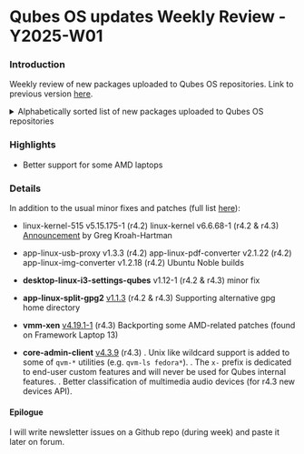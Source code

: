 # Qubes OS updates Weekly Review - Y2025-W01

### Introduction

Weekly review of new packages uploaded to Qubes OS repositories. Link to previous version [here](https://forum.qubes-os.org/t/qubes-os-updates-weekly-review-y2024-w52-year-end-special/31188).

<details>
<summary>Alphabetically sorted list of new packages uploaded to Qubes OS repositories</summary>

```bash
i3-settings-qubes-1.12-1.fc37.noarch.rpm
i3-settings-qubes-1.12-1.fc40.noarch.rpm
i3-settings-qubes-1.12-1.fc41.noarch.rpm
i3-settings-qubes_1.12-1+deb12u1_amd64.deb
i3-settings-qubes_1.12-1+deb13u1_amd64.deb
i3-settings-qubes_1.12-1+jammy1_amd64.deb
i3-settings-qubes_1.12-1+noble1_amd64.deb
kernel-515-5.15.175-1.qubes.fc37.x86_64.rpm
kernel-515-devel-5.15.175-1.qubes.fc37.x86_64.rpm
kernel-515-modules-5.15.175-1.qubes.fc37.x86_64.rpm
kernel-515-qubes-vm-5.15.175-1.qubes.fc37.x86_64.rpm
kernel-6.6.68-1.qubes.fc37.x86_64.rpm
kernel-6.6.68-1.qubes.fc41.x86_64.rpm
kernel-devel-6.6.68-1.qubes.fc37.x86_64.rpm
kernel-devel-6.6.68-1.qubes.fc41.x86_64.rpm
kernel-modules-6.6.68-1.qubes.fc37.x86_64.rpm
kernel-modules-6.6.68-1.qubes.fc41.x86_64.rpm
kernel-qubes-vm-6.6.68-1.qubes.fc37.x86_64.rpm
kernel-qubes-vm-6.6.68-1.qubes.fc41.x86_64.rpm
python3-qubesadmin-4.3.9-1.fc40.noarch.rpm
python3-qubesadmin-4.3.9-1.fc41.noarch.rpm
python3-qubesadmin_4.3.9-1+deb12u1_amd64.deb
python3-qubesadmin_4.3.9-1+deb13u1_amd64.deb
python3-qubesadmin_4.3.9-1+jammy1_amd64.deb
python3-qubesadmin_4.3.9-1+noble1_amd64.deb
python3-splitgpg2_1.1.3+deb12u1_amd64.deb
python3-splitgpg2_1.1.3+deb13u1_amd64.deb
python3-splitgpg2_1.1.3+jammy1_amd64.deb
python3-splitgpg2_1.1.3+noble1_amd64.deb
python3-xen-4.19.1-1.fc41.x86_64.rpm
qubes-core-admin-client-4.3.9-1.fc40.noarch.rpm
qubes-core-admin-client-4.3.9-1.fc41.noarch.rpm
qubes-core-admin-client_4.3.9-1+deb12u1_amd64.deb
qubes-core-admin-client_4.3.9-1+deb13u1_amd64.deb
qubes-core-admin-client_4.3.9-1+jammy1_amd64.deb
qubes-core-admin-client_4.3.9-1+noble1_amd64.deb
qubes-gpg-split-tests_2.0.75-1+noble1_amd64.deb
qubes-gpg-split_2.0.75-1+noble1_amd64.deb
qubes-img-converter_1.2.18-1+noble1_amd64.deb
qubes-pdf-converter_2.1.22-1+noble1_amd64.deb
qubes-usb-proxy_1.3.3+noble1_amd64.deb
qubes-usb-proxy_4.3.0+noble1_amd64.deb
qubes-vm-xen-4.19.1-1-x86_64.pkg.tar.zst
split-gpg2-1.1.3-1.fc40.noarch.rpm
split-gpg2-1.1.3-1.fc41.noarch.rpm
split-gpg2-dom0-1.1.3-1.fc37.noarch.rpm
split-gpg2-dom0-1.1.3-1.fc41.noarch.rpm
split-gpg2-tests-1.1.3-1.fc40.noarch.rpm
split-gpg2-tests-1.1.3-1.fc41.noarch.rpm
split-gpg2-tests_1.1.3+deb12u1_all.deb
split-gpg2-tests_1.1.3+deb13u1_all.deb
split-gpg2-tests_1.1.3+jammy1_all.deb
split-gpg2-tests_1.1.3+noble1_all.deb
split-gpg2_1.1.3+deb12u1_all.deb
split-gpg2_1.1.3+deb13u1_all.deb
split-gpg2_1.1.3+jammy1_all.deb
split-gpg2_1.1.3+noble1_all.deb
xen-4.19.1-1.fc41.x86_64.rpm
xen-devel-4.19.1-1.fc41.x86_64.rpm
xen-doc-4.19.1-1.fc41.noarch.rpm
xen-hypervisor-4.19.1-1.fc41.x86_64.rpm
xen-libs-4.19.1-1.fc41.x86_64.rpm
xen-licenses-4.19.1-1.fc41.x86_64.rpm
xen-runtime-4.19.1-1.fc41.x86_64.rpm
```
</details>

### Highlights

* Better support for some AMD laptops

### Details
In addition to the usual minor fixes and patches (full list [here](https://github.com/QubesOS/updates-status/issues?q=is%3Aissue+created%3A2025-01-01..2025-01-05)):

* linux-kernel-515 v5.15.175-1 (r4.2)
linux-kernel v6.6.68-1 (r4.2 & r4.3)
[Announcement](https://lwn.net/Articles/1003609/) by Greg Kroah-Hartman

* app-linux-usb-proxy v1.3.3 (r4.2)
app-linux-pdf-converter v2.1.22 (r4.2)
app-linux-img-converter v1.2.18 (r4.2)
Ubuntu Noble builds

* **desktop-linux-i3-settings-qubes** v1.12-1 (r4.2 & r4.3)
minor fix

* **app-linux-split-gpg2** [v1.1.3](https://github.com/QubesOS/qubes-app-linux-split-gpg2/compare/v1.1.2...v1.1.3) (r4.2 & r4.3)
Supporting alternative gpg home directory

* **vmm-xen** [v4.19.1-1](https://github.com/QubesOS/qubes-vmm-xen/compare/v4.19.0-5...v4.19.1-1) (r4.3)
Backporting some AMD-related patches (found on Framework Laptop 13)

* **core-admin-client** [v4.3.9](https://github.com/QubesOS/qubes-core-admin-client/compare/v4.3.8...v4.3.9) (r4.3)
. Unix like wildcard support is added to some of `qvm-*` utilities (e.g. `qvm-ls fedora*`).
. The `x-` prefix is dedicated to end-user custom features and will never be used for Qubes internal features.
. Better classification of multimedia audio devices (for r4.3 new devices API).

#### Epilogue
I will write newsletter issues on a Github repo (during week) and paste it later on forum.
